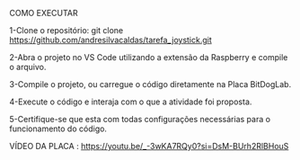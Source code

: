 COMO EXECUTAR

1-Clone o repositório: git clone https://github.com/andresilvacaldas/tarefa_joystick.git

2-Abra o projeto no VS Code utilizando a extensão da Raspberry e compile o arquivo.

3-Compile o projeto, ou carregue o código diretamente na Placa BitDogLab.

4-Execute o código e interaja com o que a atividade foi proposta.

5-Certifique-se que esta com todas configurações necessárias para o funcionamento do código.

VÍDEO DA PLACA : https://youtu.be/_-3wKA7RQy0?si=DsM-BUrh2RlBHouS
